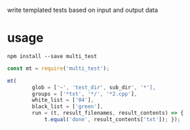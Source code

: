 write templated tests based on input and output data

# usage

```shell
npm install --save multi_test
```

```js
const mt = require('multi_test');

mt(
        glob = ['~', 'test_dir', sub_dir', '*'],
        groups = ['*txt', '*/', '*2.cpp'],
        white_list = ['04'],
        black_list = ['green'],
        run = (t, result_filenames, result_contents) => {
            t.equal('done', result_contents['txt']); });
```
